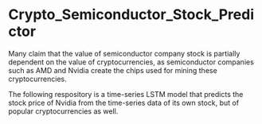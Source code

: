 # Crypto_Semiconductor_Stock_Predictor

Many claim that the value of semiconductor company stock is partially dependent on the value of cryptocurrencies, as semiconductor companies such as AMD and Nvidia create the chips used for mining these cryptocurrencies.  

The following respository is a time-series LSTM model that predicts the stock price of Nvidia from the time-series data of its own stock, but of popular cryptocurrencies as well.
